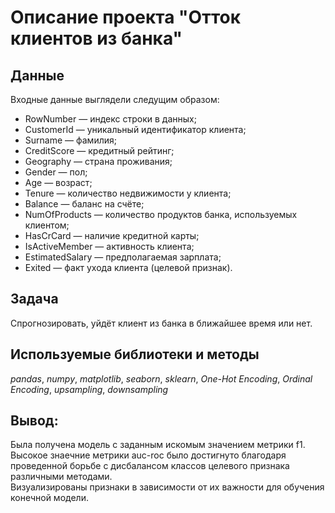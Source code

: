 # Описание проекта "Отток клиентов из банка"


## Данные

Входные данные выглядели следущим образом:

- RowNumber — индекс строки в данных;
- CustomerId — уникальный идентификатор клиента;
- Surname — фамилия;
- CreditScore — кредитный рейтинг;
- Geography — страна проживания;
- Gender — пол;
- Age — возраст;
- Tenure — количество недвижимости у клиента;
- Balance — баланс на счёте;
- NumOfProducts — количество продуктов банка, используемых клиентом;
- HasCrCard — наличие кредитной карты;
- IsActiveMember — активность клиента;
- EstimatedSalary — предполагаемая зарплата;
- Exited — факт ухода клиента (целевой признак).

## Задача

Спрогнозировать, уйдёт клиент из банка в ближайшее время или нет.

## Используемые библиотеки и методы

*pandas*,
*numpy*,
*matplotlib*,
*seaborn*,
*sklearn*,
*One-Hot Encoding*,
*Ordinal Encoding*,
*upsampling*,
*downsampling*

## Вывод:

Была получена модель с заданным искомым значением метрики f1.   
Высокое знаечние метрики auc-roc было достигнуто благодаря проведенной борьбе с дисбалансом классов целевого признака различными методами.   
Визуализированы признаки в зависимости от их важности для обучения конечной модели.
